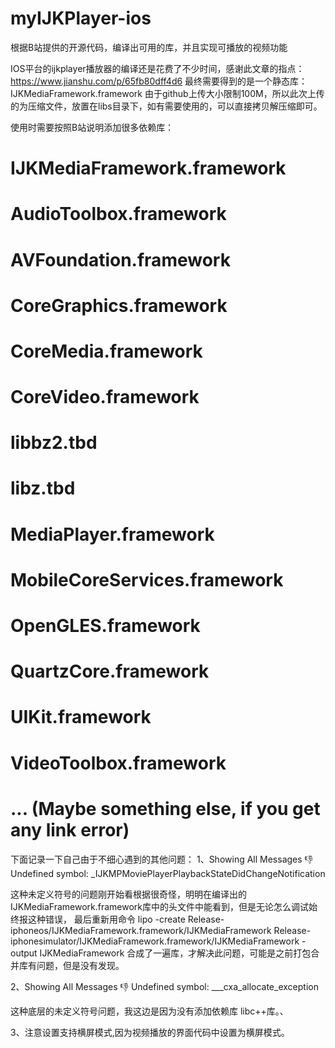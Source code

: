 # myIJKPlayer-ios
根据B站提供的开源代码，编译出可用的库，并且实现可播放的视频功能


IOS平台的ijkplayer播放器的编译还是花费了不少时间，感谢此文章的指点：
https://www.jianshu.com/p/65fb80dff4d6
最终需要得到的是一个静态库：IJKMediaFramework.framework
由于github上传大小限制100M，所以此次上传的为压缩文件，放置在libs目录下，如有需要使用的，可以直接拷贝解压缩即可。


使用时需要按照B站说明添加很多依赖库：
#         IJKMediaFramework.framework
#
#         AudioToolbox.framework
#         AVFoundation.framework
#         CoreGraphics.framework
#         CoreMedia.framework
#         CoreVideo.framework
#         libbz2.tbd
#         libz.tbd
#         MediaPlayer.framework
#         MobileCoreServices.framework
#         OpenGLES.framework
#         QuartzCore.framework
#         UIKit.framework
#         VideoToolbox.framework
#
#         ... (Maybe something else, if you get any link error)



下面记录一下自己由于不细心遇到的其他问题：
1、Showing All Messages
:-1: Undefined symbol: _IJKMPMoviePlayerPlaybackStateDidChangeNotification

这种未定义符号的问题刚开始看根据很奇怪，明明在编译出的IJKMediaFramework.framework库中的头文件中能看到，但是无论怎么调试始终报这种错误，
最后重新用命令 lipo -create Release-iphoneos/IJKMediaFramework.framework/IJKMediaFramework Release-iphonesimulator/IJKMediaFramework.framework/IJKMediaFramework -output IJKMediaFramework
合成了一遍库，才解决此问题，可能是之前打包合并库有问题，但是没有发现。


2、Showing All Messages
:-1: Undefined symbol: ___cxa_allocate_exception

这种底层的未定义符号问题，我这边是因为没有添加依赖库 libc++库。、


3、注意设置支持横屏模式,因为视频播放的界面代码中设置为横屏模式。

